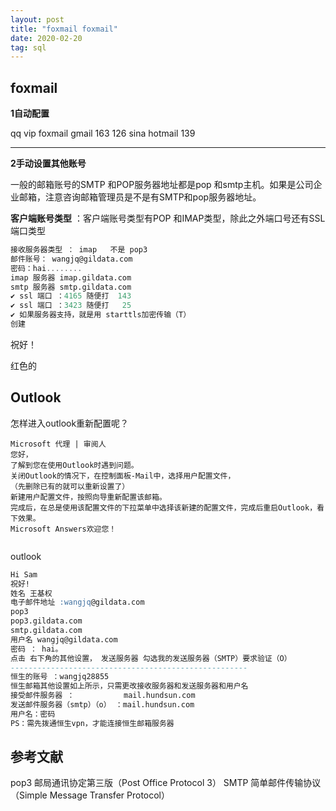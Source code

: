 ```yaml
---
layout: post
title: "foxmail foxmail"
date: 2020-02-20
tag: sql
---
```








## foxmail

**1自动配置**

qq vip foxmail gmail 163 126 sina hotmail  139

---



**2手动设置其他账号**

一般的邮箱账号的SMTP 和POP服务器地址都是pop 和smtp主机。如果是公司企业邮箱，注意咨询邮箱管理员是不是有SMTP和pop服务器地址。

**客户端账号类型** ：客户端账号类型有POP 和IMAP类型，除此之外端口号还有SSL端口类型

```sql
接收服务器类型 ： imap   不是 pop3
邮件账号： wangjq@gildata.com
密码：hai........
imap 服务器 imap.gildata.com 
smtp 服务器 smtp.gildata.com 
✔ ssl 端口 ：4165 随便打  143
✔ ssl 端口 ：3423 随便打   25
✔ 如果服务器支持，就是用 starttls加密传输（T）
创建
```

祝好！

红色的







## Outlook

怎样进入outlook重新配置呢？

```
Microsoft 代理 | 审阅人
您好，
了解到您在使用Outlook时遇到问题。
关闭Outlook的情况下，在控制面板-Mail中，选择用户配置文件，
（先删除已有的就可以重新设置了）
新建用户配置文件，按照向导重新配置该邮箱。
完成后，在总是使用该配置文件的下拉菜单中选择该新建的配置文件，完成后重启Outlook，看下效果。
Microsoft Answers欢迎您！
 
```

outlook

```sql
Hi Sam
祝好!
姓名 王基权 
电子邮件地址 :wangjq@gildata.com
pop3 
pop3.gildata.com
smtp.gildata.com
用户名 wangjq@gildata.com
密码 ： hai。
点击 右下角的其他设置， 发送服务器 勾选我的发送服务器（SMTP）要求验证（O）
-----------------------------------------------------
恒生的账号 ：wangjq28855
恒生邮箱其他设置如上所示，只需更改接收服务器和发送服务器和用户名
接受邮件服务器 ：			mail.hundsun.com
发送邮件服务器（smtp）（o） ：mail.hundsun.com
用户名：密码
PS：需先拨通恒生vpn，才能连接恒生邮箱服务器
```





## 参考文献

pop3 邮局通讯协定第三版（Post Office Protocol 3）
SMTP  简单邮件传输协议（Simple Message Transfer Protocol）

